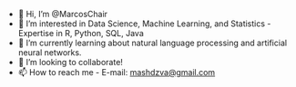 - 👋 Hi, I’m @MarcosChair
- 👀 I’m interested in Data Science, Machine Learning, and Statistics
      - Expertise in R, Python, SQL, Java
- 🌱 I’m currently learning about natural language processing and artificial neural networks.
- 💞️ I’m looking to collaborate!
- 📫 How to reach me - E-mail: mashdzva@gmail.com

<!---
MarcosChair/MarcosChair is a ✨ special ✨ repository because its `README.md` (this file) appears on your GitHub profile.
You can click the Preview link to take a look at your changes.
--->
